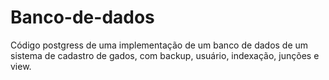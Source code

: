 # Banco-de-dados
Código postgress de uma implementação de um banco de dados de um sistema de cadastro de gados, com backup, usuário, indexação, junções e view.
